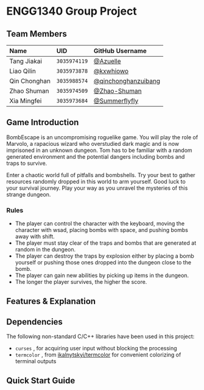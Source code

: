 # ENGG1340 Group Project

## Team Members

| **Name**     | **UID**      | **GitHub Username**                                           |
| :----------- | :----------- | :------------------------------------------------------------ |
| Tang Jiakai  | `3035974119` | [@Azuelle](https://github.com/Azuelle)                        | 
| Liao Qilin   | `3035973878` | [@kxwhiowo](https://github.com/kxwhiowo)                      |
| Qin Chonghan | `3035988574` | [@qinchonghanzuibang](https://github.com/qinchonghanzuibang)  |
| Zhao Shuman  | `3035974509` | [@Zhao-Shuman](https://github.com/Zhao-Shuman)                |
| Xia Mingfei  | `3035973684` | [@Summerflyfly](https://github.com/Summerflyfly)              |

## Game Introduction
BombEscape is an uncompromising roguelike game. You will play the role of Marvolo, a rapacious wizard who overstudied dark magic and is now imprisoned in an unknown dungeon. Tom has to be familiar with a random generated environment and the potential dangers including bombs and traps to survive. 

Enter a chaotic world full of pitfalls and bombshells. Try your best to gather resources randomly dropped in this world to arm yourself. Good luck to your survival journey. Play your way as you unravel the mysteries of this strange dungeon.
### Rules
- The player can control the character with the keyboard, moving the character with wsad, placing bombs with space, and pushing bombs away with shift.
- The player must stay clear of the traps and bombs that are generated at random in the dungeon. 
- The player can destroy the traps by explosion either by placing a bomb yourself or pushing those ones dropped into the dungeon close to the bomb. 
- The player can gain new abilities by picking up items in the dungeon.
- The longer the player survives, the higher the score. 

## Features & Explanation

## Dependencies
The following non-standard C/C++ libraries have been used in this project:
- `curses` , for acquiring user input without blocking the processing
- `termcolor` , from [ikalnytskyi/termcolor](https://github.com/ikalnytskyi/termcolor) for convenient colorizing of terminal outputs

## Quick Start Guide

<!-- README REQUIREMENT

▪ Identification of the team members.
▪ A description of your game and introduce the game rules.
▪ A list of features that you have implemented and explain how each coding element 1 to 5 listed under the coding requirements aforementioned support your features.
▪ A list of non-standard C/C++ libraries, if any, that are used in your work and integrated to your code repo. Please also indicate what features in your game are supported by these libraries.
▪ Compilation and execution instructions. This serves like a "Quick start" of your game. The teaching team will follow your instructions to compile and run your game.
-->
